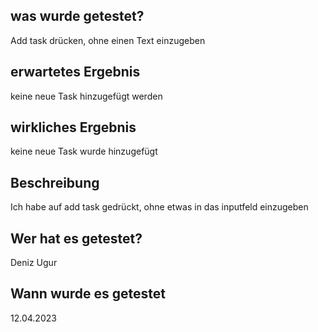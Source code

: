 
## was wurde getestet?

Add task drücken, ohne einen Text einzugeben

## erwartetes Ergebnis

keine neue Task hinzugefügt werden

## wirkliches Ergebnis

keine neue Task wurde hinzugefügt


## Beschreibung

Ich habe auf add task gedrückt, ohne etwas in das inputfeld einzugeben

## Wer hat es getestet?

Deniz Ugur

## Wann wurde es getestet

12.04.2023


